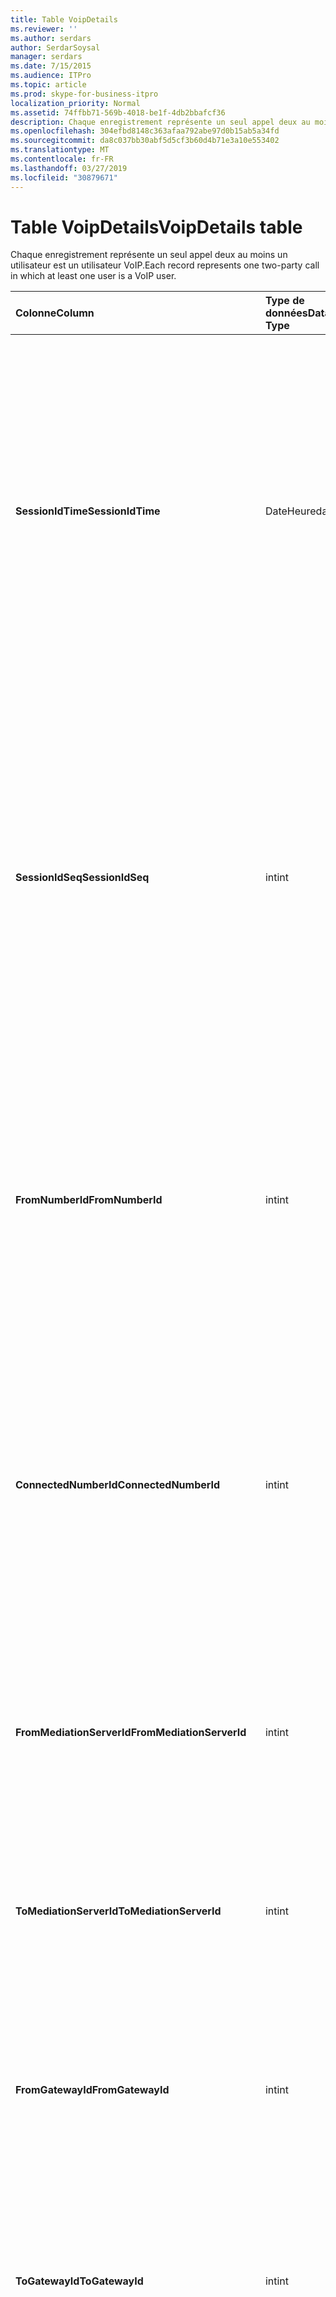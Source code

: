 ```yaml
---
title: Table VoipDetails
ms.reviewer: ''
ms.author: serdars
author: SerdarSoysal
manager: serdars
ms.date: 7/15/2015
ms.audience: ITPro
ms.topic: article
ms.prod: skype-for-business-itpro
localization_priority: Normal
ms.assetid: 74ffbb71-569b-4018-be1f-4db2bbafcf36
description: Chaque enregistrement représente un seul appel deux au moins un utilisateur est un utilisateur VoIP.
ms.openlocfilehash: 304efbd8148c363afaa792abe97d0b15ab5a34fd
ms.sourcegitcommit: da8c037bb30abf5d5cf3b60d4b71e3a10e553402
ms.translationtype: MT
ms.contentlocale: fr-FR
ms.lasthandoff: 03/27/2019
ms.locfileid: "30879671"
---
```

# <a name="voipdetails-table"></a><span data-ttu-id="7668a-103">Table VoipDetails</span><span class="sxs-lookup"><span data-stu-id="7668a-103">VoipDetails table</span></span>
 
<span data-ttu-id="7668a-104">Chaque enregistrement représente un seul appel deux au moins un utilisateur est un utilisateur VoIP.</span><span class="sxs-lookup"><span data-stu-id="7668a-104">Each record represents one two-party call in which at least one user is a VoIP user.</span></span>
  
|<span data-ttu-id="7668a-105">**Colonne**</span><span class="sxs-lookup"><span data-stu-id="7668a-105">**Column**</span></span>|<span data-ttu-id="7668a-106">**Type de données**</span><span class="sxs-lookup"><span data-stu-id="7668a-106">**Data Type**</span></span>|<span data-ttu-id="7668a-107">**Clé/Index**</span><span class="sxs-lookup"><span data-stu-id="7668a-107">**Key/Index**</span></span>|<span data-ttu-id="7668a-108">**Détails**</span><span class="sxs-lookup"><span data-stu-id="7668a-108">**Details**</span></span>|
|:-----|:-----|:-----|:-----|
|<span data-ttu-id="7668a-109">**SessionIdTime**</span><span class="sxs-lookup"><span data-stu-id="7668a-109">**SessionIdTime**</span></span> <br/> |<span data-ttu-id="7668a-110">DateHeure</span><span class="sxs-lookup"><span data-stu-id="7668a-110">datetime</span></span>  <br/> |<span data-ttu-id="7668a-111">Principal</span><span class="sxs-lookup"><span data-stu-id="7668a-111">Primary</span></span>  <br/> |<span data-ttu-id="7668a-112">Heure de la demande de session.</span><span class="sxs-lookup"><span data-stu-id="7668a-112">Time of session request.</span></span> <span data-ttu-id="7668a-113">Utilisé en conjonction avec **SessionIdSeq** pour identifier de manière unique une session.</span><span class="sxs-lookup"><span data-stu-id="7668a-113">Used in conjunction with **SessionIdSeq** to uniquely identify a session.</span></span> <span data-ttu-id="7668a-114">Consultez le [tableau dans Skype pour Business Server 2015 des boîtes de dialogue](dialogs.md) pour plus d’informations.</span><span class="sxs-lookup"><span data-stu-id="7668a-114">See the [Dialogs table in Skype for Business Server 2015](dialogs.md) for more information.</span></span> <br/> |
|<span data-ttu-id="7668a-115">**SessionIdSeq**</span><span class="sxs-lookup"><span data-stu-id="7668a-115">**SessionIdSeq**</span></span> <br/> |<span data-ttu-id="7668a-116">int</span><span class="sxs-lookup"><span data-stu-id="7668a-116">int</span></span>  <br/> |<span data-ttu-id="7668a-117">Principal</span><span class="sxs-lookup"><span data-stu-id="7668a-117">Primary</span></span>  <br/> |<span data-ttu-id="7668a-118">Numéro d’identification pour identifier la session.</span><span class="sxs-lookup"><span data-stu-id="7668a-118">ID number to identify the session.</span></span> <span data-ttu-id="7668a-119">Utilisé conjointement avec **SessionIdTime** pour identifier de manière unique une session.</span><span class="sxs-lookup"><span data-stu-id="7668a-119">Used in conjunction with **SessionIdTime** to uniquely identify a session.</span></span> <span data-ttu-id="7668a-120">Consultez le [tableau dans Skype pour Business Server 2015 des boîtes de dialogue](dialogs.md) pour plus d’informations.</span><span class="sxs-lookup"><span data-stu-id="7668a-120">See the [Dialogs table in Skype for Business Server 2015](dialogs.md) for more information.</span></span> <br/> |
|<span data-ttu-id="7668a-121">**FromNumberId**</span><span class="sxs-lookup"><span data-stu-id="7668a-121">**FromNumberId**</span></span> <br/> |<span data-ttu-id="7668a-122">int</span><span class="sxs-lookup"><span data-stu-id="7668a-122">int</span></span>  <br/> |<span data-ttu-id="7668a-123">Étrangère</span><span class="sxs-lookup"><span data-stu-id="7668a-123">Foreign</span></span>  <br/> |<span data-ttu-id="7668a-124">**PhoneId** de l’appelant.</span><span class="sxs-lookup"><span data-stu-id="7668a-124">**PhoneId** of the caller.</span></span> <span data-ttu-id="7668a-125">Consultez le [tableau de téléphones](phones.md) pour plus d’informations.</span><span class="sxs-lookup"><span data-stu-id="7668a-125">See the [Phones table](phones.md) for more information.</span></span> <span data-ttu-id="7668a-126">Si non NULL et **FromGatewayId** n’est pas NULL, l’appelant est un utilisateur PSTN.</span><span class="sxs-lookup"><span data-stu-id="7668a-126">If not NULL and **FromGatewayId** is not NULL, then the caller was a PSTN user.</span></span> <br/> |
|<span data-ttu-id="7668a-127">**ConnectedNumberId**</span><span class="sxs-lookup"><span data-stu-id="7668a-127">**ConnectedNumberId**</span></span> <br/> |<span data-ttu-id="7668a-128">int</span><span class="sxs-lookup"><span data-stu-id="7668a-128">int</span></span>  <br/> |<span data-ttu-id="7668a-129">Étrangère</span><span class="sxs-lookup"><span data-stu-id="7668a-129">Foreign</span></span>  <br/> |<span data-ttu-id="7668a-130">**PhoneId** du récepteur d’appel.</span><span class="sxs-lookup"><span data-stu-id="7668a-130">**PhoneId** of the call receiver.</span></span> <span data-ttu-id="7668a-131">Consultez le [tableau de téléphones](phones.md) pour plus d’informations.</span><span class="sxs-lookup"><span data-stu-id="7668a-131">See the [Phones table](phones.md) for more information.</span></span> <span data-ttu-id="7668a-132">Si non NULL et **ToGatewayId** n’est pas NULL, le récepteur de l’appel a un utilisateur PSTN.</span><span class="sxs-lookup"><span data-stu-id="7668a-132">If not NULL and **ToGatewayId** is not NULL, then the call receiver was a PSTN user.</span></span> <br/> |
|<span data-ttu-id="7668a-133">**FromMediationServerId**</span><span class="sxs-lookup"><span data-stu-id="7668a-133">**FromMediationServerId**</span></span> <br/> |<span data-ttu-id="7668a-134">int</span><span class="sxs-lookup"><span data-stu-id="7668a-134">int</span></span>  <br/> |<span data-ttu-id="7668a-135">Étrangère</span><span class="sxs-lookup"><span data-stu-id="7668a-135">Foreign</span></span>  <br/> |<span data-ttu-id="7668a-136">Le serveur de médiation que provenant de l’appel.</span><span class="sxs-lookup"><span data-stu-id="7668a-136">The Mediation Server the call is coming from.</span></span> <span data-ttu-id="7668a-137">Consultez la [table MediationServers](mediationservers.md) pour plus d’informations.</span><span class="sxs-lookup"><span data-stu-id="7668a-137">See the [MediationServers table](mediationservers.md) for more information.</span></span> <br/> |
|<span data-ttu-id="7668a-138">**ToMediationServerId**</span><span class="sxs-lookup"><span data-stu-id="7668a-138">**ToMediationServerId**</span></span> <br/> |<span data-ttu-id="7668a-139">int</span><span class="sxs-lookup"><span data-stu-id="7668a-139">int</span></span>  <br/> |<span data-ttu-id="7668a-140">Étrangère</span><span class="sxs-lookup"><span data-stu-id="7668a-140">Foreign</span></span>  <br/> |<span data-ttu-id="7668a-141">Le serveur de médiation appelée va.</span><span class="sxs-lookup"><span data-stu-id="7668a-141">The Mediation Server called is going to.</span></span> <span data-ttu-id="7668a-142">Consultez la [table MediationServers](mediationservers.md) pour plus d’informations.</span><span class="sxs-lookup"><span data-stu-id="7668a-142">See the [MediationServers table](mediationservers.md) for more information.</span></span> <br/> |
|<span data-ttu-id="7668a-143">**FromGatewayId**</span><span class="sxs-lookup"><span data-stu-id="7668a-143">**FromGatewayId**</span></span> <br/> |<span data-ttu-id="7668a-144">int</span><span class="sxs-lookup"><span data-stu-id="7668a-144">int</span></span>  <br/> |<span data-ttu-id="7668a-145">Étrangère</span><span class="sxs-lookup"><span data-stu-id="7668a-145">Foreign</span></span>  <br/> |<span data-ttu-id="7668a-146">Passerelle l’appel provient.</span><span class="sxs-lookup"><span data-stu-id="7668a-146">Gateway the call is coming from.</span></span> <span data-ttu-id="7668a-147">Consultez le [tableau passerelles Skype pour Business Server 2015](gateways.md) pour plus d’informations.</span><span class="sxs-lookup"><span data-stu-id="7668a-147">See the [Gateways table in Skype for Business Server 2015](gateways.md) for more information.</span></span> <br/> |
|<span data-ttu-id="7668a-148">**ToGatewayId**</span><span class="sxs-lookup"><span data-stu-id="7668a-148">**ToGatewayId**</span></span> <br/> |<span data-ttu-id="7668a-149">int</span><span class="sxs-lookup"><span data-stu-id="7668a-149">int</span></span>  <br/> |<span data-ttu-id="7668a-150">Étrangère</span><span class="sxs-lookup"><span data-stu-id="7668a-150">Foreign</span></span>  <br/> |<span data-ttu-id="7668a-151">Passerelle l’appel va.</span><span class="sxs-lookup"><span data-stu-id="7668a-151">Gateway the call is going to.</span></span> <span data-ttu-id="7668a-152">Consultez le [tableau passerelles Skype pour Business Server 2015](gateways.md) pour plus d’informations.</span><span class="sxs-lookup"><span data-stu-id="7668a-152">See the [Gateways table in Skype for Business Server 2015](gateways.md) for more information.</span></span> <br/> |
|<span data-ttu-id="7668a-153">**DisconnectedbyURIId**</span><span class="sxs-lookup"><span data-stu-id="7668a-153">**DisconnectedbyURIId**</span></span> <br/> |<span data-ttu-id="7668a-154">int</span><span class="sxs-lookup"><span data-stu-id="7668a-154">int</span></span>  <br/> |<span data-ttu-id="7668a-155">Étrangère</span><span class="sxs-lookup"><span data-stu-id="7668a-155">Foreign</span></span>  <br/> |<span data-ttu-id="7668a-156">URI de l’utilisateur qui a déconnecté l’appel, si l’utilisateur possède un URI.</span><span class="sxs-lookup"><span data-stu-id="7668a-156">URI of the user who disconnected the call, if the user has a URI.</span></span> <span data-ttu-id="7668a-157">Reportez-vous au [tableau utilisateurs](users.md) pour plus d’informations.</span><span class="sxs-lookup"><span data-stu-id="7668a-157">See the [Users table](users.md) for more information.</span></span> <br/> |
|<span data-ttu-id="7668a-158">**DisconnectedbyPhoneId**</span><span class="sxs-lookup"><span data-stu-id="7668a-158">**DisconnectedbyPhoneId**</span></span> <br/> |<span data-ttu-id="7668a-159">int</span><span class="sxs-lookup"><span data-stu-id="7668a-159">int</span></span>  <br/> |<span data-ttu-id="7668a-160">Étrangère</span><span class="sxs-lookup"><span data-stu-id="7668a-160">Foreign</span></span>  <br/> |<span data-ttu-id="7668a-161">ID du téléphone qui a déconnecté l’appel a été déconnecté à partir d’un téléphone.</span><span class="sxs-lookup"><span data-stu-id="7668a-161">ID of the phone that disconnected the call was disconnected from a phone.</span></span> <span data-ttu-id="7668a-162">Consultez le [tableau de téléphones](phones.md) pour plus d’informations.</span><span class="sxs-lookup"><span data-stu-id="7668a-162">See the [Phones table](phones.md) for more information.</span></span> <br/> |
|<span data-ttu-id="7668a-163">**Heure de dernière modification**</span><span class="sxs-lookup"><span data-stu-id="7668a-163">**LastModifiedTime**</span></span> <br/> |<span data-ttu-id="7668a-164">DateTime</span><span class="sxs-lookup"><span data-stu-id="7668a-164">Datetime</span></span>  <br/> ||<span data-ttu-id="7668a-165">Pour une utilisation interne par le service de surveillance.</span><span class="sxs-lookup"><span data-stu-id="7668a-165">For internal use by the Monitoring service.</span></span>  <br/> <span data-ttu-id="7668a-166">Ce champ est une nouveauté dans Skype pour Business Server 2015.</span><span class="sxs-lookup"><span data-stu-id="7668a-166">This field was introduced in Skype for Business Server 2015.</span></span>  <br/> |
   

